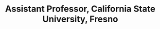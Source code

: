 ---
name: Mario Banuelos
title: Assistant Professor, California State University, Fresno
modal-id: 1
img: banuelos.jpg    
alt: Picture of
topic: TAct - Optimal search through activation function space
bio: I was born and raised in the small, agricultural town of Delano, California. I went on to earn my B.A. in Mathematics from California State University, Fresno (Fresno State) and I obtained my Ph.D. in Applied Mathematics from the University of California, Merced under the guidance of my advisor Prof. Suzanne Sindi. I am currently an Assistant Professor of Mathematics at Fresno State. My research interests include mathematical biology, optimization, statistical models for genome evolution, and data science. Most data I consider in my work is low quality or corrupted by noise, and I am working on developing and applying machine learning methods for arbitrary architectures with applications in signal reconstruction. Instead of relying on high quality and often expensive data to improve results, I am applying these machine learning models to a multitude of low-quality biological (e.g., genomics) data of related individuals or species.
website: https://www.mbgmath.com/
tags: oral
featuredOrder: 
---